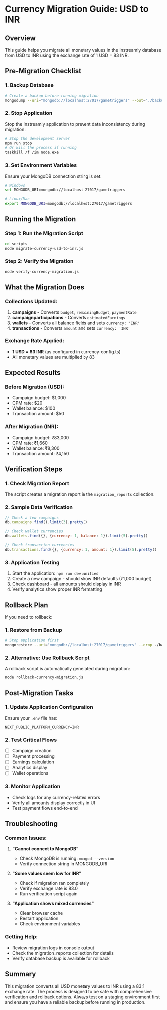 # Currency Migration Guide: USD to INR

## Overview
This guide helps you migrate all monetary values in the Instreamly database from USD to INR using the exchange rate of 1 USD = 83 INR.

## Pre-Migration Checklist

### 1. Backup Database
```bash
# Create a backup before running migration
mongodump --uri="mongodb://localhost:27017/gametriggers" --out="./backup-$(date +%Y%m%d-%H%M%S)"
```

### 2. Stop Application
Stop the Instreamly application to prevent data inconsistency during migration:
```bash
# Stop the development server
npm run stop
# Or kill the process if running
taskkill /f /im node.exe
```

### 3. Set Environment Variables
Ensure your MongoDB connection string is set:
```bash
# Windows
set MONGODB_URI=mongodb://localhost:27017/gametriggers

# Linux/Mac
export MONGODB_URI=mongodb://localhost:27017/gametriggers
```

## Running the Migration

### Step 1: Run the Migration Script
```bash
cd scripts
node migrate-currency-usd-to-inr.js
```

### Step 2: Verify the Migration
```bash
node verify-currency-migration.js
```

## What the Migration Does

### Collections Updated:
1. **campaigns** - Converts `budget`, `remainingBudget`, `paymentRate`
2. **campaignparticipations** - Converts `estimatedEarnings`
3. **wallets** - Converts all balance fields and sets `currency: 'INR'`
4. **transactions** - Converts `amount` and sets `currency: 'INR'`

### Exchange Rate Applied:
- **1 USD = 83 INR** (as configured in currency-config.ts)
- All monetary values are multiplied by 83

## Expected Results

### Before Migration (USD):
- Campaign budget: $1,000
- CPM rate: $20
- Wallet balance: $100
- Transaction amount: $50

### After Migration (INR):
- Campaign budget: ₹83,000
- CPM rate: ₹1,660
- Wallet balance: ₹8,300
- Transaction amount: ₹4,150

## Verification Steps

### 1. Check Migration Report
The script creates a migration report in the `migration_reports` collection.

### 2. Sample Data Verification
```javascript
// Check a few campaigns
db.campaigns.find().limit(3).pretty()

// Check wallet currencies
db.wallets.find({}, {currency: 1, balance: 1}).limit(5).pretty()

// Check transaction currencies
db.transactions.find({}, {currency: 1, amount: 1}).limit(5).pretty()
```

### 3. Application Testing
1. Start the application: `npm run dev:unified`
2. Create a new campaign - should show INR defaults (₹1,000 budget)
3. Check dashboard - all amounts should display in INR
4. Verify analytics show proper INR formatting

## Rollback Plan

If you need to rollback:

### 1. Restore from Backup
```bash
# Stop application first
mongorestore --uri="mongodb://localhost:27017/gametriggers" --drop ./backup-YYYYMMDD-HHMMSS/
```

### 2. Alternative: Use Rollback Script
A rollback script is automatically generated during migration:
```bash
node rollback-currency-migration.js
```

## Post-Migration Tasks

### 1. Update Application Configuration
Ensure your `.env` file has:
```
NEXT_PUBLIC_PLATFORM_CURRENCY=INR
```

### 2. Test Critical Flows
- [ ] Campaign creation
- [ ] Payment processing
- [ ] Earnings calculation
- [ ] Analytics display
- [ ] Wallet operations

### 3. Monitor Application
- Check logs for any currency-related errors
- Verify all amounts display correctly in UI
- Test payment flows end-to-end

## Troubleshooting

### Common Issues:

1. **"Cannot connect to MongoDB"**
   - Check MongoDB is running: `mongod --version`
   - Verify connection string in MONGODB_URI

2. **"Some values seem low for INR"**
   - Check if migration ran completely
   - Verify exchange rate is 83.0
   - Run verification script again

3. **"Application shows mixed currencies"**
   - Clear browser cache
   - Restart application
   - Check environment variables

### Getting Help:
- Review migration logs in console output
- Check the migration_reports collection for details
- Verify database backup is available for rollback

## Summary

This migration converts all USD monetary values to INR using a 83:1 exchange rate. The process is designed to be safe with comprehensive verification and rollback options. Always test on a staging environment first and ensure you have a reliable backup before running in production.
